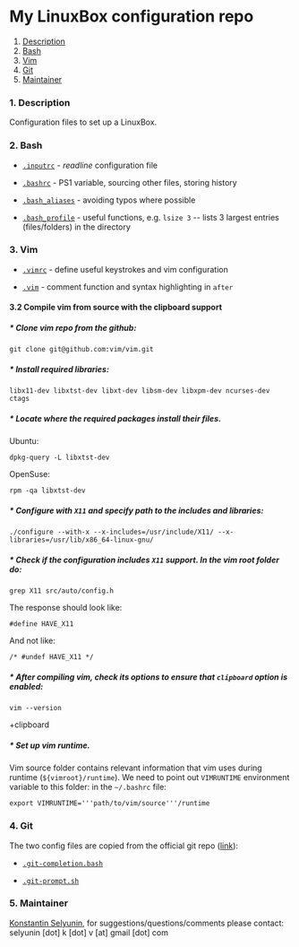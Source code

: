 My LinuxBox configuration repo
============================================

1. [Description](#description)
2. [Bash](#bash)
3. [Vim](#vim)
4. [Git](#git)
5. [Maintainer](#maintainer)


### <a name="description"></a>1. Description

Configuration files to set up a LinuxBox.

### <a name="packages"></a>2. Bash

*  [`.inputrc`](./.inputrc) - *readline* configuration file 

*  [`.bashrc`](./.bashrc) - PS1 variable, sourcing other files, storing history 

*  [`.bash_aliases`](./.bash_aliases) - avoiding typos where possible

*  [`.bash_profile`](./.bash_profile) - useful functions, e.g. 
`lsize 3` -- lists 3 largest entries (files/folders) in the directory

### <a name="vim"></a>3. Vim

*  [`.vimrc`](./.vimrc) - define useful keystrokes and vim configuration

*  [`.vim`](./.vim) - comment function and syntax highlighting in `after`


#### 3.2 Compile vim from source with the clipboard support

##### * Clone vim repo from the github:

`git clone git@github.com:vim/vim.git`

##### * Install required libraries:

`libx11-dev libxtst-dev libxt-dev libsm-dev libxpm-dev ncurses-dev ctags`

##### * Locate where the required packages install their files.

Ubuntu:

`dpkg-query -L libxtst-dev`

OpenSuse:

`rpm -qa libxtst-dev`

##### * Configure with `X11` and specify path to the includes and libraries:

`./configure --with-x --x-includes=/usr/include/X11/ --x-libraries=/usr/lib/x86_64-linux-gnu/`

##### *  Check if the configuration includes `X11` support. In the vim root folder do:

`grep X11 src/auto/config.h`

The response should look like:

`#define HAVE_X11`

And not like:

`/* #undef HAVE_X11 */`

##### * After compiling vim, check its options to ensure that `clipboard` option is enabled:

`vim --version`

+clipboard

##### * Set up vim runtime. 
Vim source folder contains relevant information 
that vim uses during runtime (`${vimroot}/runtime`). 
We need to point out `VIMRUNTIME` environment variable to this folder:
in the `~/.bashrc` file:

`export VIMRUNTIME='''path/to/vim/source'''/runtime`

### <a name="git"></a>4. Git

The two config files are copied from the official git repo ([link](https://github.com/git/git/tree/master/contrib/completion)):

*  [`.git-completion.bash`](./.git-completion.bash)

*  [`.git-prompt.sh`](./.git-prompt.sh)

### <a name="maintainer"></a>5. Maintainer

[Konstantin Selyunin](http://selyunin.com/), for
suggestions/questions/comments please contact: selyunin [dot] k [dot] v [at] gmail [dot] com
